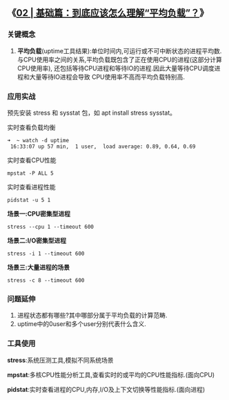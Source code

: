 ## 《[02 | 基础篇：到底应该怎么理解“平均负载”？](https://time.geekbang.org/column/article/69618)》

### 关键概念
1. **平均负载**(uptime工具结果):单位时间内,可运行或不可中断状态的进程平均数.
与CPU使用率之间的关系,平均负载既包含了正在使用CPU的进程(这部分计算CPU使用率),
还包括等待CPU进程和等待IO的进程.因此大量等待CPU调度进程和大量等待IO进程会导致
CPU使用率不高而平均负载特别高.

### 应用实战

预先安装 stress 和 sysstat 包，如 apt install stress sysstat。

实时查看负载均衡
```
➜  ~ watch -d uptime
 16:33:07 up 57 min,  1 user,  load average: 0.89, 0.64, 0.69
```

实时查看CPU性能
```
mpstat -P ALL 5
```
实时查看进程性能
```
pidstat -u 5 1
```

**场景一:CPU密集型进程**
```
stress --cpu 1 --timeout 600
```
**场景二:I/O密集型进程**
```
stress -i 1 --timeout 600
```
**场景三:大量进程的场景**
```
stress -c 8 --timeout 600
```

### 问题延伸
1. 进程状态都有哪些?其中哪部分属于平均负载的计算范畴.
2. uptime中的0user和多个user分别代表什么含义.

### 工具使用
**stress**:系统压测工具,模拟不同系统场景

**mpstat**:多核CPU性能分析工具,查看实时的或平均的CPU性能指标.(面向CPU)

**pidstat**:实时查看进程的CPU,内存,I/O及上下文切换等性能指标.(面向进程)
